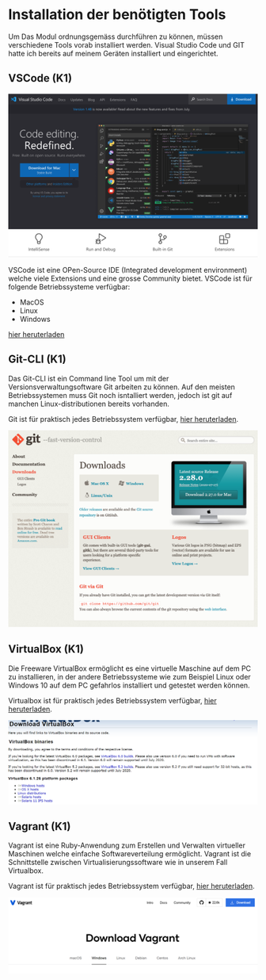 # Installation der benötigten Tools

Um Das Modul ordnungsgemäss durchführen zu können, müssen verschiedene Tools vorab installiert werden.
Visual Studio Code und GIT hatte ich bereits auf meinem Geräten installiert und eingerichtet.


## VSCode (K1)

<img src="https://github.com/nikstutz/M300-BIST/blob/main/images/Bildschirmfoto1.png" alt="VSCode download Page" width="600px">

VSCode ist eine OPen-Source IDE (Integrated development environment) welche viele Extensions und eine grosse Community bietet. VSCode ist für folgende Betriebssysteme verfügbar:

* MacOS
* Linux 
* Windows

[hier heruterladen](https://code.visualstudio.com/download)


## Git-CLI (K1)

Das Git-CLI ist ein Command line Tool um mit der Versionsverwaltungsoftware Git arbeiten zu können. Auf den meisten Betriebssystemen muss Git noch isntalliert werden, jedoch ist git auf manchen Linux-distributionen bereits vorhanden.

Git ist für praktisch jedes Betriebssystem verfügbar, [hier heruterladen](https://git-scm.com/downloads).

<img src="https://github.com/nikstutz/M300-BIST/blob/main/images/Bildschirmfoto2.png" alt="VSCode download Page" width="600px">

## VirtualBox (K1)

Die Freeware VirtualBox ermöglicht es eine virtuelle Maschine auf dem PC zu installieren, in der andere Betriebssysteme wie zum Beispiel Linux oder Windows 10 auf dem PC gefahrlos installiert und getestet werden können.

Virtualbox ist für praktisch jedes Betriebssystem verfügbar, [hier heruterladen](https://www.virtualbox.org/wiki/Downloads).

<img src="https://github.com/nikstutz/M300-BIST/blob/main/images/Bildschirmfoto4.png" alt="VSCode download Page" width="600px">

## Vagrant (K1)
Vagrant ist eine Ruby-Anwendung zum Erstellen und Verwalten virtueller Maschinen welche einfache Softwareverteilung ermöglicht. Vagrant ist die Schnittstelle zwischen Virtualisierungssoftware wie in unserem Fall Virtualbox.

Vagrant ist für praktisch jedes Betriebssystem verfügbar, [hier heruterladen](https://www.vagrantup.com/downloads).

<img src="https://github.com/nikstutz/M300-BIST/blob/main/images/Bildschirmfoto3.png" alt="VSCode download Page" width="600px">



